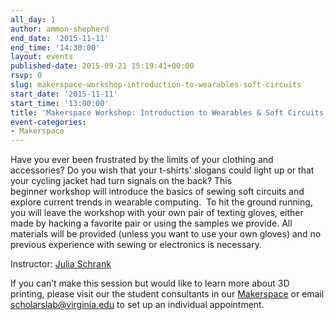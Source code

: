 ```yaml
---
all_day: 1
author: ammon-shepherd
end_date: '2015-11-11'
end_time: '14:30:00'
layout: events
published-date: 2015-09-21 15:19:41+00:00
rsvp: 0
slug: makerspace-workshop-introduction-to-wearables-soft-circuits
start_date: '2015-11-11'
start_time: '13:00:00'
title: 'Makerspace Workshop: Introduction to Wearables & Soft Circuits'
event-categories:
- Makerspace
---
```


Have you ever been frustrated by the limits of your clothing and accessories? Do you wish that your t-shirts' slogans could light up or that your cycling jacket had turn signals on the back? This beginner workshop will introduce the basics of sewing soft circuits and explore current trends in wearable computing.  To hit the ground running, you will leave the workshop with your own pair of texting gloves, either made by hacking a favorite pair or using the samples we provide. All materials will be provided (unless you want to use your own gloves) and no previous experience with sewing or electronics is necessary.


Instructor: [Julia Schrank](http://scholarslab.org/people/julia-schrank/)

If you can’t make this session but would like to learn more about 3D printing, please visit our the student consultants in our [Makerspace](http://scholarslab.org/makerspace/) or email [scholarslab@virginia.edu](mailto:scholarslab@virginia.edu) to set up an individual appointment.
